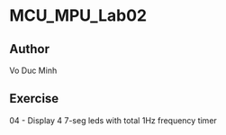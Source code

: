 # MCU_MPU_Lab02
## Author
Vo Duc Minh
## Exercise
04 - Display 4 7-seg leds with total 1Hz frequency timer

